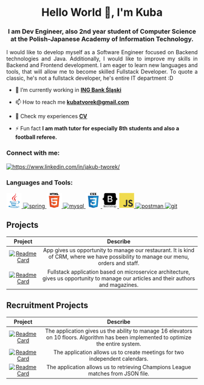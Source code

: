 <h1 align="center">Hello World 👋, I'm Kuba</h1>
<h3 align="center">I am Dev Engineer, also 2nd year student of Computer Science at the Polish-Japanese Academy of Information Technology.</h3>
<p align="justify">I would like to develop myself as a Software Engineer focused on Backend technologies and Java. Additionally, I would like to improve my skills in Backend and Frontend development. I am eager to learn new languages and tools, that will allow me to become skilled Fullstack Developer. To quote a classic, he's not a fullstack developer, he's entire IT department :D</p>

- 🔭 I’m currently working in [**ING Bank Śląski**](https://www.ing.pl/)

- 📫 How to reach me **kubatvorek@gmail.com**

- 📄 Check my experiences [**CV**](https://github.com/KubaTworek/KubaTworek/files/10191239/cv.pdf)

- ⚡ Fun fact **I am math tutor for especially 8th students and also a football referee.**

<h3 align="left">Connect with me:</h3>
<p align="left">
<a href="https://www.linkedin.com/in/jakub-tworek/" target="blank"><img align="center" src="https://raw.githubusercontent.com/rahuldkjain/github-profile-readme-generator/master/src/images/icons/Social/linked-in-alt.svg" alt="https://www.linkedin.com/in/jakub-tworek/" height="30" width="40" /></a>
</p>

<h3 align="left">Languages and Tools:</h3>

 <p align="left"> <a href="https://www.java.com" target="_blank" rel="noreferrer"> <img src="https://raw.githubusercontent.com/devicons/devicon/master/icons/java/java-original.svg" alt="java" width="40" height="40"/> </a> <a href="https://spring.io/" target="_blank" rel="noreferrer"> <img src="https://www.vectorlogo.zone/logos/springio/springio-icon.svg" alt="spring" width="40" height="40"/> </a> <a href="https://www.w3.org/html/" target="_blank" rel="noreferrer"> <img src="https://raw.githubusercontent.com/devicons/devicon/master/icons/html5/html5-original-wordmark.svg" alt="html5" width="40" height="40"/> </a> <a href="https://dev.mysql.com/" target="_blank" rel="noreferrer"> <img src="https://www.vectorlogo.zone/logos/mysql/mysql-ar21.svg" alt="mysql" width="40" height="40"/> </a> <a href="https://www.w3schools.com/css/" target="_blank" rel="noreferrer"> <img src="https://raw.githubusercontent.com/devicons/devicon/master/icons/css3/css3-original-wordmark.svg" alt="css3" width="40" height="40"/> </a> <a href="https://getbootstrap.com" target="_blank" rel="noreferrer"> <img src="https://raw.githubusercontent.com/devicons/devicon/master/icons/bootstrap/bootstrap-plain-wordmark.svg" alt="bootstrap" width="40" height="40"/> </a> <a href="https://developer.mozilla.org/en-US/docs/Web/JavaScript" target="_blank" rel="noreferrer"> <img src="https://raw.githubusercontent.com/devicons/devicon/master/icons/javascript/javascript-original.svg" alt="javascript" width="40" height="40"/> </a> <a href="https://postman.com" target="_blank" rel="noreferrer"> <img src="https://www.vectorlogo.zone/logos/getpostman/getpostman-icon.svg" alt="postman" width="40" height="40"/> </a> <a href="https://git-scm.com/" target="_blank" rel="noreferrer"> <img src="https://www.vectorlogo.zone/logos/git-scm/git-scm-icon.svg" alt="git" width="40" height="40"/> </a> </p>

## Projects

Project                    |  Describe
:-------------------------:|:-------------------------:
[![Readme Card](https://github-readme-stats.vercel.app/api/pin/?username=KubaTworek&repo=Restaurant-Management-System)](https://github.com/KubaTworek/Restaurant-Management-System)  |  App gives us opportunity to manage our restaurant. It is kind of CRM, where we have possibility to manage our menu, orders and staff.
[![Readme Card](https://github-readme-stats.vercel.app/api/pin/?username=KubaTworek&repo=REST-API-Articles)](https://github.com/KubaTworek/REST-API-Articles)  |  Fullstack application based on microservice architecture, gives us opportunity to manage our articles and their authors and magazines.

## Recruitment Projects

Project                    |  Describe
:-------------------------:|:-------------------------:
[![Readme Card](https://github-readme-stats.vercel.app/api/pin/?username=KubaTworek&repo=Recruitment-Project-Elevators)](https://github.com/KubaTworek/Recruitment-Project-Elevators)  |  The application gives us the ability to manage 16 elevators on 10 floors. Algorithm has been implemented to optimize the entire system.
[![Readme Card](https://github-readme-stats.vercel.app/api/pin/?username=KubaTworek&repo=Rest-API-Calendar)](https://github.com/KubaTworek/Rest-API-Calendar)  |  The application allows us to create meetings for two independent calendars.
[![Readme Card](https://github-readme-stats.vercel.app/api/pin/?username=KubaTworek&repo=Champions-League-Matches)](https://github.com/KubaTworek/Champions-League-Matches)  |  The application allows us to retrieving Champions League matches from JSON file.
